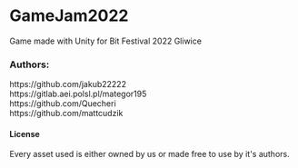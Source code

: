 # GameJam2022
Game made with Unity for Bit Festival 2022 Gliwice

<h3>Authors:</h3>
https://github.com/jakub22222<br>
https://gitlab.aei.polsl.pl/mategor195<br>
https://github.com/Quecheri<br>
https://github.com/mattcudzik<br>

<h4>License</h4>
Every asset used is either owned by us or made free to use by it's authors.


